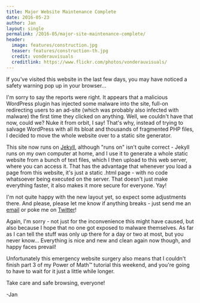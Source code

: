 ```yaml
---
title: Major Website Maintenance Complete
date: 2016-05-23
author: Jan
layout: single
permalink: /2016-05/major-site-maintenance-complete/
header:
  image: features/construction.jpg
  teaser: features/construction-th.jpg
  credit: vonderauvisuals
  creditlink: https://www.flickr.com/photos/vonderauvisuals/
---
```

If you've visited this website in the last few days, you may have noticed a safety warning pop up in your browser...

I'm sorry to say the reports were right. It appears that a malicious WordPress plugin has injected some malware into the site, full-on redirecting users to an ad-site (which was probably also infected with malware) the first time they clicked on anything. Well, we couldn't have that now, could we? Nuke it from orbit, I say! That's why, instead of trying to salvage WordPress with all its bloat and thousands of fragmented PHP files, I decided to move the whole website over to a static site generator.

This site now runs on [Jekyll](https://jekyllrb.com/), although "runs on" isn't quite correct - Jekyll runs on my own computer at home, and I use it to generate a whole static website from a bunch of text files, which I then upload to this web server, where you can access it. That has the advantage that whenever you load a page from this website, it's just a static .html page - with no code whatsoever being executed on the server. That doesn't just make everything faster, it also makes it more secure for everyone. Yay!

I'm not quite happy with the new layout yet, so expect some adjustments there. And please, please let me know if anything breaks - just send me an [email](mailto:jan@broad-strokes.com) or poke me on [Twitter](https://twitter.com/JKashaar)!

Again, I'm sorry - not just for the inconvenience this might have caused, but also because I hope that no one got exposed to malware themselves. As far as I can tell the stuff was only up there for a day or two at most, but you never know... Everything is nice and new and clean again now though, and happy faces prevail!

Unfortunately this emergency website surgery also means that I couldn't finish part 3 of my Power of Math™ tutorial this weekend, and you're going to have to wait for it just a little while longer.

Take care and safe browsing, everyone!

-Jan